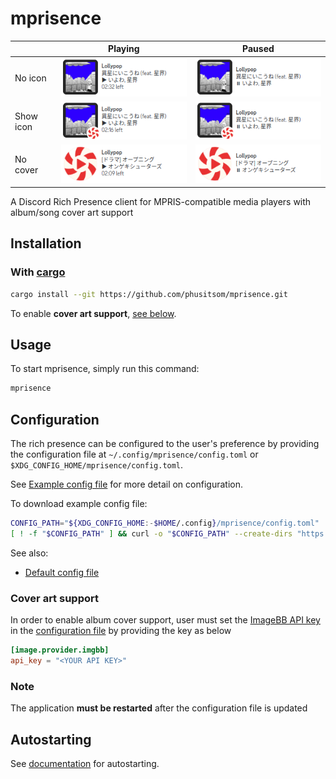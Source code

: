 # mprisence

|           | Playing                                 | Paused                                                          |
| --------- | --------------------------------------- | --------------------------------------------------------------- |
| No icon   | ![](assets/readme/playing-noicon.png)   | ![Paused on lollypop + icon](assets/readme/paused-noicon.png)   |
| Show icon | ![](assets/readme/playing-showicon.png) | ![Paused on lollypop + icon](assets/readme/paused-showicon.png) |
| No cover  | ![](assets/readme/playing-nocover.png)  | ![Paused on lollypop + icon](assets/readme/paused-nocover.png)  |

A Discord Rich Presence client for MPRIS-compatible media players with album/song cover art support

## Installation

### With [cargo](https://doc.rust-lang.org/cargo/getting-started/installation.html)

```bash
cargo install --git https://github.com/phusitsom/mprisence.git
```

To enable **cover art support**, [see below](#cover-art-support).

## Usage

To start mprisence, simply run this command:

```bash
mprisence
```

## Configuration

The rich presence can be configured to the user's preference by providing the configuration file at `~/.config/mprisence/config.toml` or `$XDG_CONFIG_HOME/mprisence/config.toml`.

See [Example config file](config/example.toml) for more detail on configuration.

To download example config file:

```bash
CONFIG_PATH="${XDG_CONFIG_HOME:-$HOME/.config}/mprisence/config.toml"
[ ! -f "$CONFIG_PATH" ] && curl -o "$CONFIG_PATH" --create-dirs "https://raw.githubusercontent.com/phusitsom/mprisence/main/config/example.toml"
```

See also: 
- [Default config file](config/default.toml)

### Cover art support

In order to enable album cover support, user must set the [ImageBB API key](https://api.imgbb.com/) in the [configuration file](#configuration) by providing the key as below

```toml
[image.provider.imgbb]
api_key = "<YOUR API KEY>"
```

### Note

The application **must be restarted** after the configuration file is updated

## Autostarting

See [documentation](https://github.com/phusitsom/mprisence/wiki/Configuration) for autostarting.
